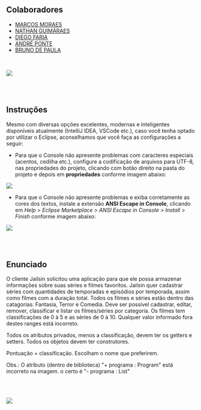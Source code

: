 ## Colaboradores

+ [MARCOS MORAES](https://github.com/marcosmoraesnf)
+ [NATHAN GUIMÃRAES](https://github.com/nathan-guimaraes)
+ [DIEGO FARIA](https://github.com/diegofaria13)
+ [ANDRÉ PONTE](https://github.com/AndrePS2021)
+ [BRUNO DE PAULA](https://github.com/dhauron)

<br>

 [<img src="https://github.com/nathan-guimaraes/Serraflix/blob/main/Screen.jpg">](https://github.com/nathan-guimaraes/Serraflix/blob/main/Screen.jpg.PNG)

<br>
<br>

## **Instruções**

Mesmo com diversas opções excelentes, modernas e inteligentes disponíveis atualmente (IntelliJ IDEA, VSCode etc.), caso você tenha optado por utilizar o Eclipse, aconselhamos que você faça as configurações a seguir:

+ Para que o Console não apresente problemas com caracteres especiais (acentos, cedilha etc.), configure a codificação de arquivos para UTF-8, nas propriedades do projeto, clicando com botão direito na pasta do projeto e depois em **propriedades** conforme imagem abaixo:

 [<img src="https://github.com/nathan-guimaraes/Serraflix/blob/main/UTF-8.PNG">](https://github.com/nathan-guimaraes/Serraflix/blob/main/UTF-8.PNG)

+ Para que o Console não apresente problemas e exiba corretamente as cores dos textos, instale a extensão **ANSI Escape in Console**, clicando em *Help > Eclipse Marketplace > ANSI Escape in Console > Install > Finish* conforme imagem abaixo:

 [<img src="https://github.com/nathan-guimaraes/Serraflix/blob/main/ANSI.jpg">](https://github.com/nathan-guimaraes/Serraflix/blob/main/ANSI.jpg.PNG)

<br>
<br>

## **Enunciado**

O cliente Jailsin solicitou uma aplicação para que ele possa armazenar informações sobre suas séries e filmes favoritos.
Jailsin quer cadastrar séries com quantidades de temporadas e episódios por temporada, assim como filmes com a duração total. Todos os filmes e séries estão dentro das catagorias: Fantasia, Terror e Comedia.
Deve ser possível cadastrar, editar, remover, classificar e listar os filmes/séries por categoria.
Os filmes tem classificações de 0 à 5 e as séries de 0 à 10. Qualquer valor informado fora destes ranges está incorreto.


Todos os atributos privados, menos a classificação, devem ter os getters e setters. Todos os objetos devem ter construtores.


Pontuação = classificação. Escolham o nome que preferirem.


Obs.: 
O atributo (dentro de biblioteca)
"+ programa : Program" está incorreto na imagem.
o certo é
"- programa : List<Program>"

<br>
<br>

[<img src="https://github.com/nathan-guimaraes/Serraflix/blob/main/UML.jpg">](https://github.com/nathan-guimaraes/Serraflix/blob/main/UML.jpg)

